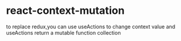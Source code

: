 # react-context-mutation
to replace redux,you can use useActions to change context value and useActions return a mutable function collection

